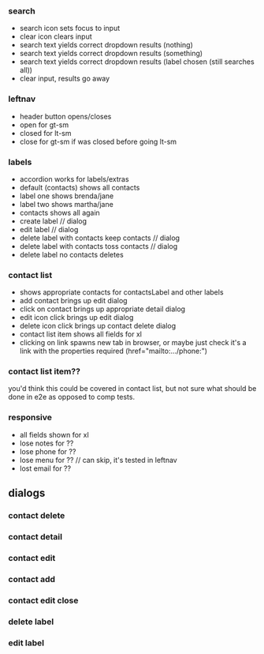 
### search
* search icon sets focus to input
* clear icon clears input
* search text yields correct dropdown results (nothing)
* search text yields correct dropdown results (something)
* search text yields correct dropdown results (label chosen (still searches all))
* clear input, results go away

### leftnav
* header button opens/closes
* open for gt-sm
* closed for lt-sm
* close for gt-sm if was closed before going lt-sm

### labels
*  accordion works for labels/extras
*  default (contacts) shows all contacts
* label one shows brenda/jane
* label two shows martha/jane
* contacts shows all again
* create label // dialog
* edit label // dialog
* delete label with contacts keep contacts // dialog
* delete label with contacts toss contacts // dialog
* delete label no contacts deletes

### contact list
* shows appropriate contacts for contactsLabel and other labels
* add contact brings up edit dialog
* click on contact brings up appropriate detail dialog
* edit icon click brings up edit dialog
* delete icon click brings up contact delete dialog
* contact list item shows all fields for xl
* clicking on link spawns new tab in browser, or maybe just check it's a link with the properties required (href="mailto:.../phone:")
 
### contact list item??
you'd think this could be covered in contact list, but not sure what should be done in e2e as opposed to comp tests. 

### responsive
* all fields shown for xl
* lose notes for ??
* lose phone for ??
* lose menu for ?? // can skip, it's tested in leftnav
* lost email for ??

## dialogs
### contact delete 
### contact detail 
### contact edit 
### contact add
### contact edit close 
### delete label
### edit label




